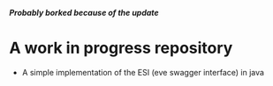 ***Probably borked because of the update***
# A work in progress repository
- A simple implementation of the ESI (eve swagger interface) in java
